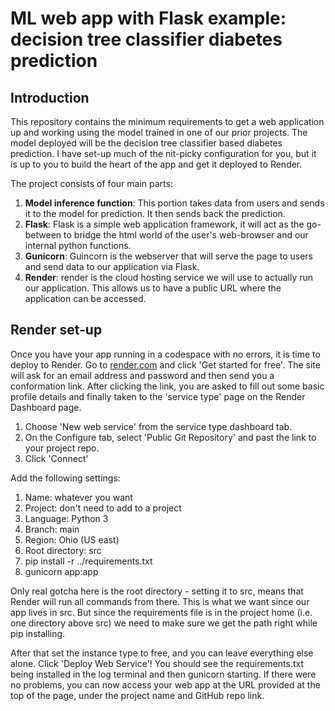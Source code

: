 # ML web app with Flask example: decision tree classifier diabetes prediction

## Introduction

This repository contains the minimum requirements to get a web application up and working using the model trained in one of our prior projects. The model deployed will be the decision tree classifier based diabetes prediction. I have set-up much of the nit-picky configuration for you, but it is up to you to build the heart of the app and get it deployed to Render.

The project consists of four main parts:

1. **Model inference function**: This portion takes data from users and sends it to the model for prediction. It then sends back the prediction.
2. **Flask**: Flask is a simple web application framework, it will act as the go-between to bridge the html world of the user's web-browser and our internal python functions.
3. **Gunicorn**: Guincorn is the webserver that will serve the page to users and send data to our application via Flask.
4. **Render**: render is the cloud hosting service we will use to actually run our application. This allows us to have a public URL where the application can be accessed.

## Render set-up

Once you have your app running in a codespace with no errors, it is time to deploy to Render. Go to [render.com](https://render.com/) and click 'Get started for free'. The site will ask for an email address and password and then send you a conformation link. After clicking the link, you are asked to fill out some basic profile details and finally taken to the 'service type' page on the Render Dashboard page.

1. Choose 'New web service' from the service type dashboard tab.
2. On the Configure tab, select 'Public Git Repository' and past the link to your project repo.
3. Click 'Connect'

Add the following settings:

1. Name: whatever you want
2. Project: don't need to add to a project
3. Language: Python 3
4. Branch: main
5. Region: Ohio (US east)
6. Root directory: src
7. pip install -r ../requirements.txt
8. gunicorn app:app

Only real gotcha here is the root directory - setting it to src, means that Render will run all commands from there. This is what we want since our app lives in src. But since the requirements file is in the project home (i.e. one directory above src) we need to make sure we get the path right while pip installing.

After that set the instance type to free, and you can leave everything else alone. Click 'Deploy Web Service'! You should see the requirements.txt being installed in the log terminal and then gunicorn starting. If there were no problems, you can now access your web app at the URL provided at the top of the page, under the project name and GitHub repo link.
